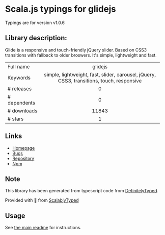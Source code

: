 
# Scala.js typings for glidejs

Typings are for version v1.0.6

## Library description:
Glide is a responsive and touch-friendly jQuery slider. Based on CSS3 transitions with fallback to older broswers. It's simple, lightweight and fast.

|                    |                 |
| ------------------ | :-------------: |
| Full name          | glidejs |
| Keywords           | simple, lightweight, fast, slider, carousel, jQuery, CSS3, transitions, touch, responsive |
| # releases         | 0 |
| # dependents       | 0 |
| # downloads        | 11843 |
| # stars            | 1 |

## Links
- [Homepage](http://glide.jedrzejchalubek.com)
- [Bugs](https://github.com/jedrzejchalubek/Glide.js/issues)
- [Repository](https://github.com/jedrzejchalubek/Glide.js)
- [Npm](https://www.npmjs.com/package/glidejs)
    


## Note
This library has been generated from typescript code from [DefinitelyTyped](https://definitelytyped.org).

Provided with :purple_heart: from [ScalablyTyped](https://github.com/oyvindberg/ScalablyTyped)

## Usage
See [the main readme](../../readme.md) for instructions.


